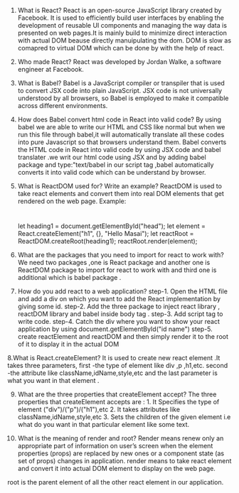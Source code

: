 1. What is React?
React is an open-source JavaScript library created by Facebook. It is used to efficiently build user interfaces by enabling the development of reusable UI components and managing the way data is presented on web pages.It is mainly build to minimize direct interaction with actual DOM beause directly manuipulating the dom.
DOM is slow as comapred to virtual DOM which can be done by with the help of react.

2. Who made React?
React was developed by Jordan Walke, a software engineer at Facebook.

3. What is Babel?
Babel is a JavaScript compiler or transpiler that is used to convert JSX code into plain JavaScript. JSX code is not universally understood by all browsers, so Babel is employed to make it compatible across different environments.

4. How does Babel convert html code in React into valid code?
By using babel we are able to write our HTML and CSS like normal but when we run this file through
babel,it will automatically translate all these codes into pure Javascript so that browsers understand them.
Babel converts the HTML code in React into valid code by using JSX code and babel translater .we writ our html 
code using JSX and by adding babel package and type:"text/babel in our script tag ,babel automatically converts 
it into valid code which can be understand by browser.

5. What is ReactDOM used for? Write an example?
ReactDOM  is used to take react elements and convert them into real DOM elements that get rendered on the 
web page.
Example: 
        <body> <h1 id="head"> </h1> </body>
        let heading1 = document.getElementById("head");
        let element = React.createElement("h1", {}, "Hello Masai");
        let reactRoot = ReactDOM.createRoot(heading1);
        reactRoot.render(element);


6. What are the packages that you need to import for react to work with?
We need two packages ,one is React package and another one is ReactDOM package to import for react to work 
with and third one is additional which is babel package .

7. How do you add react to a web application?
        step-1. Open the HTML file and add a div on which you want to add the React implementation by giving some id.
        step-2. Add the three package to inject react library , reactDOM library and babel inside body tag .
        step-3. Add script tag to write code.
        step-4. Catch the div where you want to show your react application by using document.getElementById("id name")
        step-5. create reactElement and reactDOM and then simply render it to the root of it to display it in the actual DOM

8.What is React.createElement?
It is used to create new react element .It takes three parameters, first -the type of element like div ,p
,h1,etc. second -the attribute like className,idName,style,etc and the last parameter is what you want in that 
element .

9. What are the three properties that createElement accept?
The three properties that createElement accepts are :
        1. It Specifies the type of element ("div")/("p")/("h1"),etc
        2. It takes attributes like className,idName,style,etc
        3. Sets the children of the given element i.e what do you want in that particular element like some text.

10. What is the meaning of render and root?
Render means renew only an appropriate part of information on user’s screen when the element properties 
(props) are replaced by new ones or a component state (as set of props) changes in application.
render means to take react element and convert it into actual DOM element to display on the web page.

root is the parent element of all the other react element in our application.